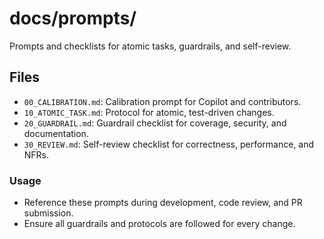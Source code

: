# docs/prompts/

Prompts and checklists for atomic tasks, guardrails, and self-review.

## Files
- `00_CALIBRATION.md`: Calibration prompt for Copilot and contributors.
- `10_ATOMIC_TASK.md`: Protocol for atomic, test-driven changes.
- `20_GUARDRAIL.md`: Guardrail checklist for coverage, security, and documentation.
- `30_REVIEW.md`: Self-review checklist for correctness, performance, and NFRs.

### Usage
- Reference these prompts during development, code review, and PR submission.
- Ensure all guardrails and protocols are followed for every change.
